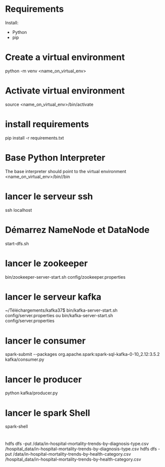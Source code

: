 # Requirements
Install:
* Python
* pip

# Create a virtual environment
python -m venv <name_on_virtual_env>

# Activate virtual environment
source <name_on_virtual_env>/bin/activate

# install requirements
pip install -r requirements.txt

# Base Python Interpreter
The base interpreter should point to the virtual environment
<name_on_virtual_env>/bin//bin



# lancer le serveur ssh
ssh localhost

# Démarrez NameNode et DataNode
start-dfs.sh

# lancer le zookeeper
bin/zookeeper-server-start.sh config/zookeeper.properties

# lancer le serveur kafka
~/Téléchargements/kafka37$ bin/kafka-server-start.sh config/server.properties 
                    ou
bin/kafka-server-start.sh config/server.properties


# lancer le consumer
spark-submit --packages org.apache.spark:spark-sql-kafka-0-10_2.12:3.5.2 kafka/consumer.py

# lancer le producer
python kafka/producer.py

# lancer le spark Shell 
spark-shell

# 
hdfs dfs -put /data/in-hospital-mortality-trends-by-diagnosis-type.csv /hospital_data/in-hospital-mortality-trends-by-diagnosis-type.csv
hdfs dfs -put /data/in-hospital-mortality-trends-by-health-category.csv /hospital_data/in-hospital-mortality-trends-by-health-category.csv